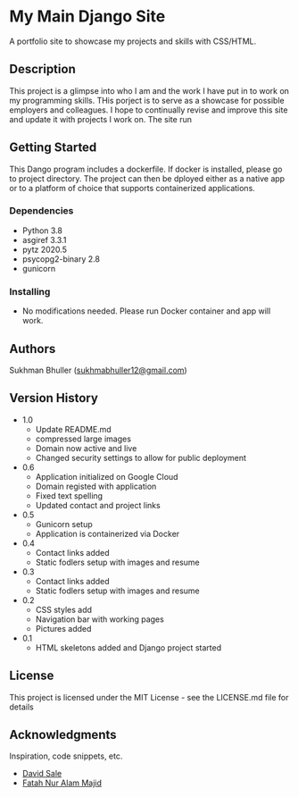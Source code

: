 # My Main Django Site

A portfolio site to showcase my projects and skills with CSS/HTML.

## Description

This project is a glimpse into who I am and the work I have put in to work on my programming skills. THis porject is to serve as a showcase for possible employers and colleagues. I hope to continually revise and improve this site and update it with projects I work on. The site run

## Getting Started

This Dango program includes a dockerfile. If docker is installed, please go to project directory. The project can then be dployed either as a native app or to a platform of choice that supports containerized applications.

### Dependencies

* Python 3.8
* asgiref 3.3.1
* pytz 2020.5
* psycopg2-binary 2.8
* gunicorn

### Installing

* No modifications needed. Please run Docker container and app will work.


## Authors
Sukhman Bhuller  (sukhmabhuller12@gmail.com)

## Version History

* 1.0
    * Update README.md
    * compressed large images
    * Domain now active and live
    * Changed security settings to allow for public deployment
* 0.6
    * Application initialized on Google Cloud
    * Domain registed with application
    * Fixed text spelling
    * Updated contact and project links
* 0.5
    * Gunicorn setup
    * Application is containerized via Docker
* 0.4
    * Contact links added
    * Static fodlers setup with images and resume
* 0.3
    * Contact links added
    * Static fodlers setup with images and resume
* 0.2
    * CSS styles add
    * Navigation bar with working pages
    * Pictures added
* 0.1
    * HTML skeletons added and Django project started

## License

This project is licensed under the MIT License - see the LICENSE.md file for details

## Acknowledgments

Inspiration, code snippets, etc.
* [David Sale](https://semaphoreci.com/community/tutorials/dockerizing-a-python-django-web-application)
* [Fatah Nur Alam Majid](https://semaphoreci.com/community/tutorials/dockerizing-a-python-django-web-application)
